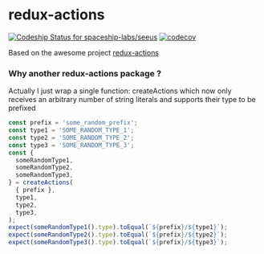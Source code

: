 # redux-actions
[ ![Codeship Status for spaceship-labs/seeus](https://app.codeship.com/projects/abbe37c0-de0c-0134-a6f5-32fb9f657a0b/status?branch=master)](https://app.codeship.com/projects/204643)
[![codecov](https://codecov.io/gh/tugorez/redux-actions/branch/master/graph/badge.svg)](https://codecov.io/gh/tugorez/redux-actions)

Based on the awesome project [redux-actions](https://github.com/acdlite/redux-actions)

### Why another redux-actions package ? 
Actually I just wrap a single function: createActions which now only receives an arbitrary number of string literals and supports their type to be prefixed

```javascript
const prefix = 'some_random_prefix';
const type1 = 'SOME_RANDOM_TYPE_1';
const type2 = 'SOME_RANDOM_TYPE_2';
const type3 = 'SOME_RANDOM_TYPE_3';
const {
  someRandomType1,
  someRandomType2,
  someRandomType3,
} = createActions(
  { prefix },
  type1,
  type2,
  type3,
);
expect(someRandomType1().type).toEqual(`${prefix}/${type1}`);
expect(someRandomType2().type).toEqual(`${prefix}/${type2}`);
expect(someRandomType3().type).toEqual(`${prefix}/${type3}`);
```
